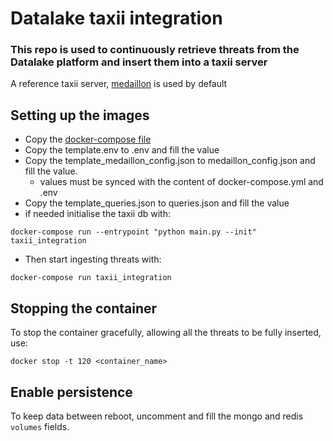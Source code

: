 # Datalake taxii integration

### This repo is used to continuously retrieve threats from the Datalake platform and insert them into a taxii server

A reference taxii server, [medaillon](https://github.com/oasis-open/cti-taxii-server/) is used by default

## Setting up the images
* Copy the [docker-compose file](docker-compose.yml) 
* Copy the template.env to .env and fill the value
* Copy the template_medaillon_config.json to medaillon_config.json and fill the value.
  * values must be synced with the content of docker-compose.yml and .env
* Copy the template_queries.json to queries.json and fill the value
* if needed initialise the taxii db with:
```shell
docker-compose run --entrypoint "python main.py --init" taxii_integration
```
* Then start ingesting threats with:
```shell
docker-compose run taxii_integration
```

## Stopping the container

To stop the container gracefully, allowing all the threats to be fully inserted, use:
```shell
docker stop -t 120 <container_name>
```

## Enable persistence

To keep data between reboot, uncomment and fill the mongo and redis `volumes` fields. 
